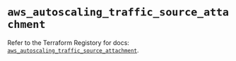 # `aws_autoscaling_traffic_source_attachment`

Refer to the Terraform Registory for docs: [`aws_autoscaling_traffic_source_attachment`](https://registry.terraform.io/providers/hashicorp/aws/5.30.0/docs/resources/autoscaling_traffic_source_attachment).
